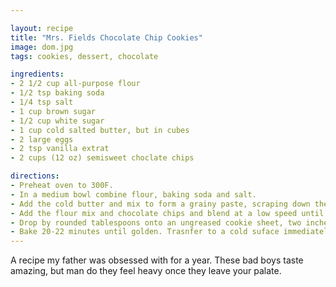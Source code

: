 ```yaml
---

layout: recipe
title: "Mrs. Fields Chocolate Chip Cookies"
image: dom.jpg
tags: cookies, dessert, chocolate

ingredients:
- 2 1/2 cup all-purpose flour
- 1/2 tsp baking soda
- 1/4 tsp salt
- 1 cup brown sugar
- 1/2 cup white sugar
- 1 cup cold salted butter, but in cubes
- 2 large eggs
- 2 tsp vanilla extrat
- 2 cups (12 oz) semisweet choclate chips

directions:
- Preheat oven to 300F.
- In a medium bowl combine flour, baking soda and salt.
- Add the cold butter and mix to form a grainy paste, scraping down the sides of the bowl. Add eggs and vanilla extract mix at low to medium speed until just blended. Do not over mix.
- Add the flour mix and chocolate chips and blend at a low speed until mixed. Do not over mix. Refrigerate for 30 min before baking.
- Drop by rounded tablespoons onto an ungreased cookie sheet, two inches apart.
- Bake 20-22 minutes until golden. Trasnfer to a cold suface immediately.
---
```


A recipe my father was obsessed with for a year. These bad boys taste amazing, but man do 
they feel heavy once they leave your palate.